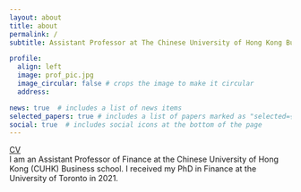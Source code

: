 ```yaml
---
layout: about
title: about
permalink: /
subtitle: Assistant Professor at The Chinese University of Hong Kong Business School

profile:
  align: left
  image: prof_pic.jpg
  image_circular: false # crops the image to make it circular
  address: 

news: true  # includes a list of news items
selected_papers: true # includes a list of papers marked as "selected={true}"
social: true  # includes social icons at the bottom of the page
---
```


<a href = "https://www.dropbox.com/s/77gesw9zy9kh2kp/CV_chanikjo.pdf?dl=0">CV</a> <br>
I am an Assistant Professor of Finance at the Chinese University of Hong Kong (CUHK) Business school. I received my PhD in Finance at the University of Toronto in 2021.  

